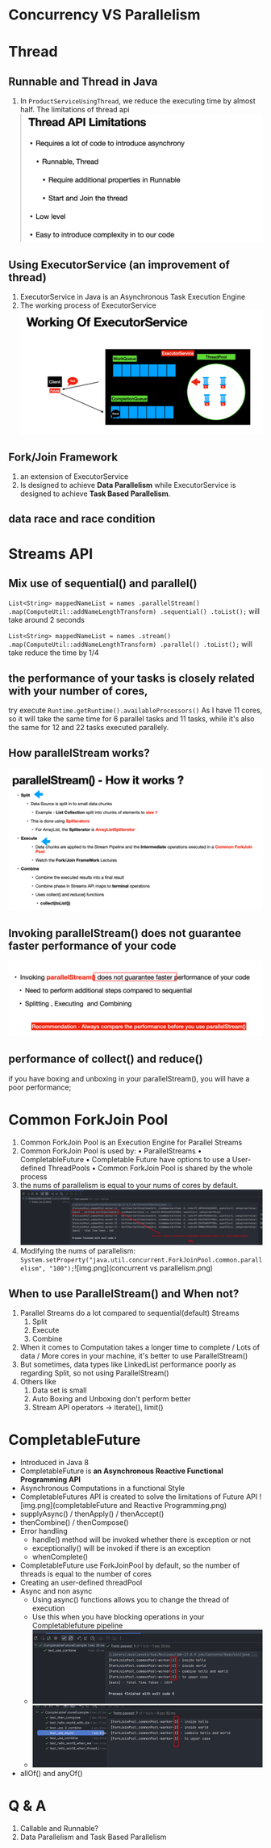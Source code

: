 
# Concurrency VS Parallelism

# Thread 

## Runnable and Thread in Java
1. In `ProductServiceUsingThread`, we reduce the executing time by almost half. The limitations of thread api![img.png](limitations_of_thread.png)

## Using ExecutorService (an improvement of thread)
1. ExecutorService in Java is an Asynchronous Task Execution Engine
2. The working process of ExecutorService ![img_1.png](working_of_executor.png)

##  Fork/Join Framework
1. an extension of ExecutorService
2. Is designed to achieve **Data Parallelism** while ExecutorService is designed to achieve **Task Based Parallelism**.


## data race and race condition

# Streams API

## Mix use of sequential() and parallel()
 ``List<String> mappedNameList = names
 .parallelStream()
 .map(ComputeUtil::addNameLengthTransform)
 .sequential()
 .toList();``  will take around 2 seconds

``List<String> mappedNameList = names
.stream()
.map(ComputeUtil::addNameLengthTransform)
.parallel()
.toList();`` will take reduce the time by 1/4

## the performance of your tasks is closely related with your number of cores,
try execute `Runtime.getRuntime().availableProcessors()`
As I have 11 cores, so it will take the same time for 6 parallel tasks and 11 tasks, while it's also the same for 12 and 22 tasks executed parallely.

## How parallelStream works?
![img.png](how_parallelstream_works.png)

## Invoking parallelStream() **does not guarantee** faster performance of your code
![img.png](summary_of_parallelStream.png)

## performance of collect() and reduce()
if you have boxing and unboxing in your parallelStream(), you will have a poor performance;


# Common ForkJoin Pool

1. Common ForkJoin Pool is an Execution Engine for Parallel Streams
2. Common ForkJoin Pool is used by:
   • ParallelStreams
   • CompletableFuture
   • Completable Future have options to use a User-defined ThreadPools
   • Common ForkJoin Pool is shared by the whole process
3. the nums of parallelism is equal to your nums of cores by default.![img.png](actual_parallelism_is_smaller_the_core.png)
4. Modifying the nums of parallelism: `System.setProperty("java.util.concurrent.ForkJoinPool.common.parallelism", "100");`![img.png](concurrent vs parallelism.png)


## When to use ParallelStream()  and When not?
 1. Parallel Streams do a lot compared to sequential(default) Streams 
    1. Split 
    2. Execute 
    3. Combine
 2. When it comes to Computation takes a longer time to complete  / Lots of data / More cores in your machine, it's better to use ParallelStream()
 3. But sometimes, data types like LinkedList performance poorly as regarding Split, so not using ParallelStream()
 4. Others like
    1. Data set is small
    2. Auto Boxing and Unboxing don't perform better
    3. Stream API operators -> iterate(), limit()
 

# CompletableFuture

* Introduced in Java 8 
* CompletableFuture is **an Asynchronous Reactive Functional Programming API**
* Asynchronous Computations in a functional Style 
* CompletableFutures API is created to solve the limitations of Future API ![img.png](completableFuture and Reactive Programming.png)
* supplyAsync() / thenApply() / thenAccept()
* thenCombine() / thenCompose()
* Error handling
  * handle() method will be invoked whether there is exception or not
  * exceptionally() will be invoked if there is an exception
  * whenComplete()
* CompletableFuture use ForkJoinPool by default, so the number of threads is equal to the number of cores
* Creating an user-defined threadPool
* Async and non async 
  *  Using async() functions allows you to change the thread of execution 
  * Use this when you have blocking operations in your Completablefuture pipeline
  * ![img_1.png](use_non_async.png)
  * ![img.png](use_async.png)
* allOf() and anyOf()

# Q & A
1. Callable and Runnable?
2. Data Parallelism and Task Based Parallelism


